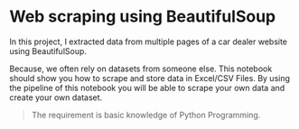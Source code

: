 # Web scraping using BeautifulSoup


In this project, I extracted data from multiple pages of a car dealer website using BeautifulSoup.

Because, we often rely on datasets from someone else. This notebook should show you how to scrape and store data in Excel/CSV Files. By using the pipeline of this notebook you will be able to scrape your own data and create your own dataset.

> The requirement is basic knowledge of Python Programming.


